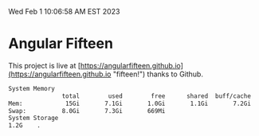 Wed Feb  1 10:06:58 AM EST 2023

# Angular Fifteen


This project is live at [https://angularfifteen.github.io](https://angularfifteen.github.io "fifteen!") thanks to Github.

```bash
System Memory
               total        used        free      shared  buff/cache   available
Mem:            15Gi       7.1Gi       1.0Gi       1.1Gi       7.2Gi       6.7Gi
Swap:          8.0Gi       7.3Gi       669Mi
System Storage
1.2G	.
```
